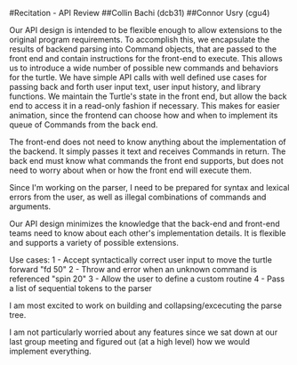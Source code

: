 #Recitation - API Review
##Collin Bachi (dcb31)
##Connor Usry (cgu4)

Our API design is intended to be flexible enough to allow extensions to the original program requirements. To accomplish this, we encapsulate the results of backend parsing into Command objects, that are passed to the front end and contain instructions for the front-end to execute. This allows us to introduce a wide number of possible new commands and behaviors for the turtle. We have simple API calls with well defined use cases for passing back and forth user input text, user input history, and library functions. We maintain the Turtle's state in the front end, but allow the back end to access it in a read-only fashion if necessary. This makes for easier animation, since the frontend can choose how and when to implement its queue of Commands from the back end.

The front-end does not need to know anything about the implementation of the backend. It simply passes it text and receives Commands in return. The back end must know what commands the front end supports, but does not need to worry about when or how the front end will execute them.

Since I'm working on the parser, I need to be prepared for syntax and lexical errors from the user, as well as illegal combinations of commands and arguments.

Our API design minimizes the knowledge that the back-end and front-end teams need to know about each other's implementation details. It is flexible and supports a variety of possible extensions.

Use cases:
1 - Accept syntactically correct user input to move the turtle forward "fd 50"
2 - Throw and error when an unknown command is referenced "spin 20"
3 - Allow the user to define a custom routine
4 - Pass a list of sequential tokens to the parser

I am most excited to work on building and collapsing/excecuting the parse tree.

I am not particularly worried about any features since we sat down at our last group meeting and figured out (at a high level) how we would implement everything. 
